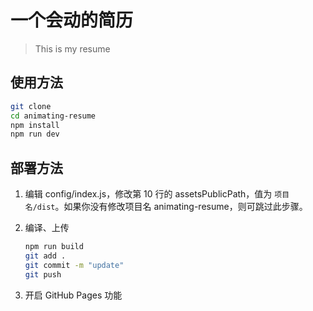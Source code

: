 # 一个会动的简历
> This is my resume


## 使用方法

``` bash
git clone 
cd animating-resume
npm install
npm run dev
```

## 部署方法


1. 编辑 config/index.js，修改第 10 行的 assetsPublicPath，值为 `项目名/dist`。如果你没有修改项目名 animating-resume，则可跳过此步骤。

2. 编译、上传
    ``` bash
    npm run build
    git add .
    git commit -m "update"
    git push
    ```

3. 开启 GitHub Pages 功能

